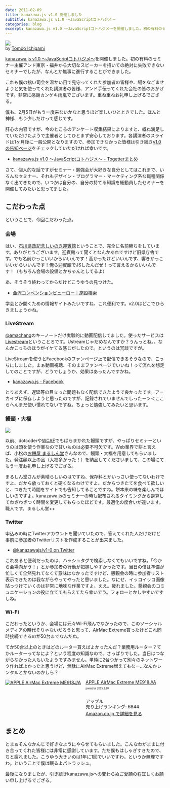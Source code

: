 ```yaml
---
date: 2011-02-09
title: kanazawa.js v1.0 開催しました
subtitle: kanazawa.js v1.0 〜JavaScriptコトハジメ〜 
categories: blog
excerpt: kanazawa.js v1.0 〜JavaScriptコトハジメ〜を開催しました。初の有料のセミナー主催&東京・福井から大切なスピーカーを招いての絶対に失敗できないセミナーでしたが、なんとか無事に進行することができました。
---
```


[![](/mol/images/2011/0209-00.jpg)](https://www.flickr.com/photos/icgm/5419101172/in/photolist-9fP2kF-9fSiYQ-9fP2ot-9fS7AU-9fP2rF-9fS7Gw-9fP2Gv-9fP2Ln-aqbc4o-aqbcc1-aq8v9Z-9yW7zR-a63EJs-aq8v3x-a6zofL-a6McU9-a6Md2j-bRTA2n-6LXda2)  
by [Tomoo Ichigami](https://www.flickr.com/photos/icgm/)

[kanazawa.js v1.0 〜JavaScriptコトハジメ〜](http://kanazawajs.tumblr.com/v1-0/)を開催しました。初の有料のセミナー主催アンド東京・福井から大切なスピーカーを招いての絶対に失敗できないセミナーでしたが、なんとか無事に進行することができました。

これも僕の拙い司会を温かい目で見守ってくれた参加者の皆様や、場をなごませようと気を使ってくれた講演者の皆様、アンド手伝ってくれた会社の皆のおかげです。非常に感謝カンゲキ雨嵐でございます。重ね重ねお礼申し上げるでござる。

僕も、2月5日がもう一度来ないかなと思うほど楽しいひとときでした。ほんと神様、もう少しだけって感じです。

肝心の内容ですが、今のところのアンケート収集結果によりますと、概ね満足していただけたようで主催者としてひとまず安心しております。各講演者のスライドは1ヶ月後に一般公開となりますので、参加できなかった皆様は引き続き[v1.0の告知ページ](http://kanazawajs.tumblr.com/v1-0/)をチェックしていただければ幸いです。

+ [kanazawa.js v1.0 〜JavaScriptコトハジメ〜 - Togetterまとめ](http://togetter.com/li/97471)

さて、個人的な話ですがセミナー・勉強会が大好きな自分としてはこれまで、いろんなセミナー、それもデザイン・プログラマー・マーケティング系な職種関係なく出てきたので、いつかは自分の、自分の持てる知識を総動員したセミナーを開催してみたいと思ってました。

## こだわった点

ということで、今回こだわった点。

### 会場

はい、[石川県政記念しいのき迎賓館](http://www.shiinoki-geihinkan.jp/)ということで、完全に名前勝ちをしています。ありがとうございます。迎賓館って聞くとなんかあれですけど旧県庁舎です。でも名前かっこいいからいいんです！高かったけどいいんです、響きかっこいいからいいんです！俺ら迎賓館でJSしたんだぜ！って言えるからいいんです！（もちろん会場の設備とかちゃんとしてるよ）

あ、そうそう終わってからだけどこうゆうの見つけた。

+ [金沢コンベンションビューロー｜施設検索](http://www.kanazawa-cb.com/search/search_kanazawa.html)

学会とか開くための情報サイトみたいですね、これ便利です。v2.0はどこでひらきましょうかね。

### LiveStream

[@amachang](https://twitter.com/amachang)のキーノートだけ実験的に動画配信してました。使ったサービスは[Livestream](http://new.livestream.com/)ということろです。Ustreamじゃだめなんですか？うんっとね。。なんかこっちのほうがイケてる感じがしたので。というのは冗談ですが。

LiveStreamを使うとFacebookのファンページ上で配信できるそうなので、こっちにしました。まぁ動画視聴、そのままファンページでいいね！って流れを想定してのことですが、どうでしょうか、効果はあったんですかね。

+ [kanazawa.js - Facebook](https://www.facebook.com/kanazawajs?v=app_142371818162&ref=sgm)

とりあえず、遅延等の目立った問題もなく配信できたようで良かったです。アーカイブに保存しようと思ったのですが、記録されていませんでしったー＞＜ここらへんまだ使い慣れてないですね。ちょっと勉強してみたいと思います。

### 饅頭・大福

[![](/mol/images/2011/0209-01.jpg)](https://www.flickr.com/photos/t32k/5417127395/in/photolist-7agkLQ-9fHDbt-9fGcfc/)  

以前、dotcoderや[WCAF](http://www.fisc.jp/weblog/ugf/2010/10/wcaf_seminar_vol4.html)でもばらまかれた饅頭ですが、やっぱりセミナーというのは頭を使う作業なので甘いものは必要不可欠です。Web業界で餅と言えば、小松の[お餅屋 まるしん堂](http://marushindo.com/)さんなので、饅頭・大福を用意してもらいました。発注額以上の品（大福多かった！）を納品してくださいまして、この場にてもう一度お礼申し上げるでござる。

まるしん堂さんが素晴らしいのはですね、保存料とかいっさい使ってないわけですよ、だから放っておくと硬くなるわけですよ、だからつきたてを食べて欲しいと、つきたて時間をサイトでも告知してることですね。餅本来の味を楽しんでほしいのですよ。kanazawa.jsのセミナーの時も配布されるタイミングから逆算してわざわざつく時間を変更してもらったほどです。最適化の度合いが違います。職人です。まるしん堂++

### Twitter

申込みの時にTwitterアカウントを聞いていたので、答えてくれた人だけだけど事前に参加者のTwitterリストを作成することが出来ました。

+ [@kanazawajs/v1-0 on Twitter](https://twitter.com/kanazawajs/lists/v1-0)

これあると便利だったのは、ハッシュタグで検索しなくてもいいですね。「今から会場向かう！」とか参加者の行動が把握しやすかったです。当日の僕は準備が忙しくて全然見れてなくて意味はなかったですけど、懇親会の時に参加者リスト表示できたのは我ながらやってやったと思いました。なにせ、イッコイッコ画像貼っつけていくのは非常に地味な作業ですよ、ええ。疲れました。懇親会のコミュニケーションの役に立ててもらえてたら幸いでう。フォローとかしやすいですしね。

### Wi-Fi

こだわったというか、会場には元々Wi-Fi飛んでなかったので、このソーシャルメディアの時代そりゃないだろうと思って、AirMac Extreme買ったけどこれ同時接続できるのが50台までなんだね。

てか50台以上のときはどのルーター買えばよかったんだ？業務用ルーター？てかルーターってなによ？という程度の知識なので、さっぱりでした。当日はつながらなかった人もいたようですみません。単純に2台つかって別々のネットワーク作ればよかったと思うけど、無駄にAirMac Extreme増えてもなー…なんかレンタルとかないのかしら？

<div class="azlink-box" style="margin-bottom:0px"><div class="azlink-image" style="float:left"><a href="http://www.amazon.co.jp/exec/obidos/ASIN/B00DCM55A8/warikiru-22/" name="azlinklink" target="_blank"><img src="http://ecx.images-amazon.com/images/I/31PWp3-pIgL._SL160_.jpg" alt="APPLE AirMac Extreme ME918J/A" style="border:none" /></a></div><div class="azlink-info" style="float:left;margin-left:15px;line-height:120%"><div class="azlink-name" style="margin-bottom:10px;line-height:120%"><a href="http://www.amazon.co.jp/exec/obidos/ASIN/B00DCM55A8/warikiru-22/" name="azlinklink" target="_blank">APPLE AirMac Extreme ME918J/A</a><div class="azlink-powered-date" style="font-size:7pt;margin-top:5px;font-family:verdana;line-height:120%">posted at 2015.1.10</div></div><div class="azlink-detail"><br />アップル<br />売り上げランキング: 6844<br /></div><div class="azlink-link" style="margin-top:5px"><a href="http://www.amazon.co.jp/exec/obidos/ASIN/B00DCM55A8/warikiru-22/" target="_blank">Amazon.co.jp で詳細を見る</a></div></div><div class="azlink-footer" style="clear:left"></div></div>

## まとめ

とまぁそんなかんじで好きなようにやらせてもらいました。こんなわがままに付き合ってくれた皆様には非常に感謝しています。ただ僕もはしゃぎすきたので、ちと疲れました。こうゆう大きいのは1年に1回でいいですわ。というか無理ですわ。ということで僕は眠るよパトラッシュ。

最後になりましたが、引き続きkanazawa.jsへの変わらぬご愛願の程宜しくお願い申し上げるでござる。
